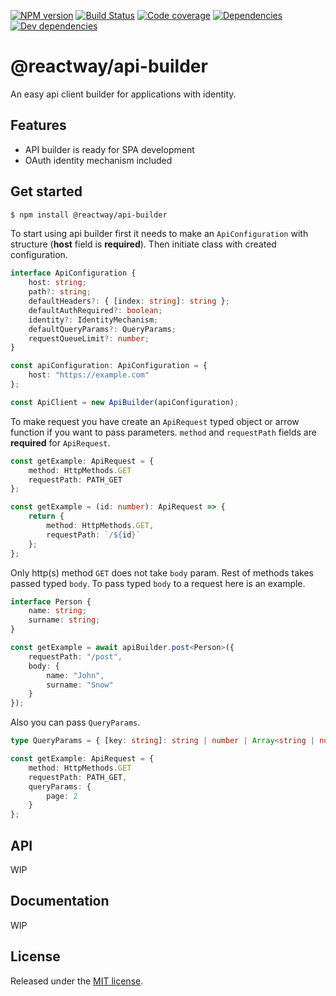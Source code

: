 [![NPM version](https://img.shields.io/npm/v/@reactway/api-builder.svg?logo=npm)](https://www.npmjs.com/package/@reactway/api-builder)
[![Build Status](https://img.shields.io/azure-devops/build/reactway/reactway/7/master.svg?logo=azuredevops)](https://dev.azure.com/reactway/ReactWay/_build?definitionId=7)
[![Code coverage](https://img.shields.io/azure-devops/coverage/reactway/reactway/7/master.svg)](https://dev.azure.com/reactway/ReactWay/_build?definitionId=7)
[![Dependencies](https://img.shields.io/david/reactway/api-builder.svg)](https://david-dm.org/reactway/api-builder)
[![Dev dependencies](https://img.shields.io/david/dev/reactway/api-builder.svg)](https://david-dm.org/reactway/api-builder?type=dev)

# @reactway/api-builder

An easy api client builder for applications with identity.

## Features

-   API builder is ready for SPA development
-   OAuth identity mechanism included

## Get started

```sh
$ npm install @reactway/api-builder
```

To start using api builder first it needs to make an `ApiConfiguration` with structure (**host** field is **required**). Then initiate class with created configuration.

```ts
interface ApiConfiguration {
    host: string;
    path?: string;
    defaultHeaders?: { [index: string]: string };
    defaultAuthRequired?: boolean;
    identity?: IdentityMechanism;
    defaultQueryParams?: QueryParams;
    requestQueueLimit?: number;
}

const apiConfiguration: ApiConfiguration = {
    host: "https://example.com"
};

const ApiClient = new ApiBuilder(apiConfiguration);
```

To make request you have create an `ApiRequest` typed object or arrow function if you want to pass parameters. `method` and `requestPath` fields are **required** for `ApiRequest`.

```ts
const getExample: ApiRequest = {
    method: HttpMethods.GET
    requestPath: PATH_GET
};

const getExample = (id: number): ApiRequest => {
    return {
        method: HttpMethods.GET,
        requestPath: `/${id}`
    };
};
```

Only http(s) method `GET` does not take `body` param. Rest of methods takes passed typed `body`. To pass typed `body` to a request here is an example.

```ts
interface Person {
    name: string;
    surname: string;
}

const getExample = await apiBuilder.post<Person>({
    requestPath: "/post",
    body: {
        name: "John",
        surname: "Snow"
    }
});
```

Also you can pass `QueryParams`.

```ts
type QueryParams = { [key: string]: string | number | Array<string | number> };

const getExample: ApiRequest = {
    method: HttpMethods.GET
    requestPath: PATH_GET,
    queryParams: {
        page: 2
    }
};
```

## API

WIP

## Documentation

WIP

## License

Released under the [MIT license](LICENSE).
